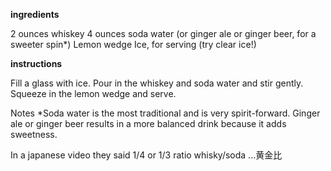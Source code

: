 
**ingredients**

2 ounces whiskey
4 ounces soda water (or ginger ale or ginger beer, for a sweeter spin*)
Lemon wedge
Ice, for serving (try clear ice!)

**instructions**

Fill a glass with ice. Pour in the whiskey and soda water and stir gently.
Squeeze in the lemon wedge and serve.

Notes
*Soda water is the most traditional and is very spirit-forward. Ginger ale or ginger beer results in a more balanced drink because it adds sweetness.

In a japanese video they said 1/4 or 1/3 ratio whisky/soda ...黄金比
